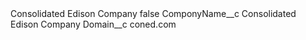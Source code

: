<?xml version="1.0" encoding="UTF-8"?>
<CustomMetadata xmlns="http://soap.sforce.com/2006/04/metadata" xmlns:xsi="http://www.w3.org/2001/XMLSchema-instance" xmlns:xsd="http://www.w3.org/2001/XMLSchema">
    <label>Consolidated Edison Company</label>
    <protected>false</protected>
    <values>
        <field>ComponyName__c</field>
        <value xsi:type="xsd:string">Consolidated Edison Company</value>
    </values>
    <values>
        <field>Domain__c</field>
        <value xsi:type="xsd:string">coned.com</value>
    </values>
</CustomMetadata>
